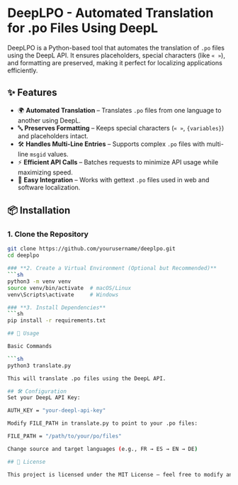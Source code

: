 # DeepLPO - Automated Translation for .po Files Using DeepL

DeepLPO is a Python-based tool that automates the translation of `.po` files using the DeepL API. It ensures placeholders, special characters (like `« »`), and formatting are preserved, making it perfect for localizing applications efficiently.

## ✨ Features
- 🌍 **Automated Translation** – Translates `.po` files from one language to another using DeepL.  
- 🔤 **Preserves Formatting** – Keeps special characters (`« »`, `{variables}`) and placeholders intact.  
- 🛠 **Handles Multi-Line Entries** – Supports complex `.po` files with multi-line `msgid` values.  
- ⚡ **Efficient API Calls** – Batches requests to minimize API usage while maximizing speed.  
- 📄 **Easy Integration** – Works with gettext `.po` files used in web and software localization.  

## 📦 Installation
### **1. Clone the Repository**
```sh
git clone https://github.com/yourusername/deeplpo.git
cd deeplpo

### **2. Create a Virtual Environment (Optional but Recommended)**
```sh
python3 -m venv venv
source venv/bin/activate  # macOS/Linux
venv\Scripts\activate     # Windows

### **3. Install Dependencies**
```sh
pip install -r requirements.txt

## 🚀 Usage

Basic Commands

```sh
python3 translate.py

This will translate .po files using the DeepL API.

## 🛠 Configuration
Set your DeepL API Key:

AUTH_KEY = "your-deepl-api-key"

Modify FILE_PATH in translate.py to point to your .po files:

FILE_PATH = "/path/to/your/po/files"

Change source and target languages (e.g., FR → ES → EN → DE)

## 📝 License

This project is licensed under the MIT License – feel free to modify and use it!

